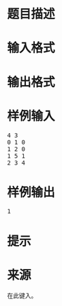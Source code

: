 

# 题目描述



# 输入格式



# 输出格式



# 样例输入


<pre>4 3
0 1 0
1 2 0
1 5 1
2 3 4
</pre>

# 样例输出


<pre>1</pre>

# 提示



# 来源


<p>
在此键入。
</p>
